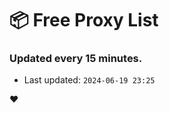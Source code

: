 # :package: Free Proxy List
### Updated every 15 minutes.

- Last updated: `2024-06-19 23:25`

:heart:
